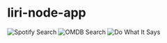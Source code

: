 # liri-node-app


![Spotify Search](../spotify.PNG)
![OMDB Search](../OMDB.PNG)
![Do What It Says](../DoWhatItSays.PNG)